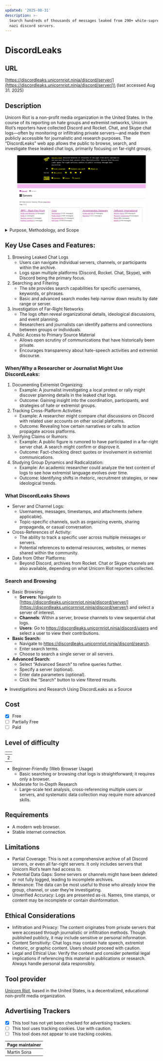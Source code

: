 ```yaml
---
updated: '2025-08-31'
description: >-
  Search hundreds of thousands of messages leaked from 290+ white-supremacist /
  nazi discord servers.
---
```


# DiscordLeaks

## URL

[https://discordleaks.unicornriot.ninja/discord/server/](https://discordleaks.unicornriot.ninja/discord/server/)\
(last accessed Aug 31. 2025)

## Description

Unicorn Riot is a non-profit media organization in the United States. In the course of its reporting on hate groups and extremist networks, Unicorn Riot’s reporters have collected Discord and Rocket. Chat, and Skype chat logs—often by monitoring or infiltrating private servers—and made them publicly accessible for journalistic and research purposes. The “DiscordLeaks” web app allows the public to browse, search, and investigate these leaked chat logs, primarily focusing on far-right groups.

<figure><img src=".gitbook/assets/image.png" alt=""><figcaption></figcaption></figure>

<details>

<summary>Purpose, Methodology, and Scope</summary>

**Purpose and Scope:** _DiscordLeaks_ is an online database created by the media collective **Unicorn Riot** to publish leaked chat logs from private Discord servers used by white supremacists and far-right groups. ([unicornriot.ninja](https://unicornriot.ninja/far-right-investigations-desk/), [discordleaks.unicornriot.ninja](https://discordleaks.unicornriot.ninja)) Unicorn Riot’s mission is to expose the hidden organizing and communications of these groups as a form of public-interest journalism​([unicornriot.ninja](https://unicornriot.ninja/far-right-investigations-desk/)).

Since the 2017 Charlottesville “Unite the Right” rally, Unicorn Riot has **obtained hundreds of thousands of Discord messages** from dozens of extremist servers and made them accessible to journalists and researchers​([discordleaks.unicornriot.ninja](https://discordleaks.unicornriot.ninja)).\
As of recent reports, the DiscordLeaks archive hosts **millions of chat posts from over 80 Discord servers** tied to racist and far-right activities (​[unicornriot.ninja](https://unicornriot.ninja/far-right-investigations-desk/)​[unicornriot.ninja](https://unicornriot.ninja/far-right-investigations-desk/)). This initiative is part of Unicorn Riot’s broader “Far-Right Investigations” project aimed at shining light on extremist networks while they believed they were speaking in private​([unicornriot.ninja](https://unicornriot.ninja/far-right-investigations-desk/),​[unicornriot.ninja](https://unicornriot.ninja/far-right-investigations-desk/)).

**Methodology:** Unicorn Riot journalists collected these chat logs in the course of investigating hate groups, often by **infiltrating or monitoring private Discord servers** with the help of anonymous sources. ([unicornriot.ninja](https://unicornriot.ninja/2017/charlottesville-violence-planned-discord-servers-unicorn-riot-reports/)​[github.com](./))

For example, on the eve of the Charlottesville rally (Aug 2017), an informant provided Unicorn Riot with access to Discord planning chats, which the journalists then downloaded as evidence of organized violence​([unicornriot.ninja](https://unicornriot.ninja/2017/charlottesville-violence-planned-discord-servers-unicorn-riot-reports/),​[unicornriot.ninja](https://unicornriot.ninja/2017/charlottesville-violence-planned-discord-servers-unicorn-riot-reports/)). The leaked Discord data is processed by Unicorn Riot’s team—**personal information of targets of harassment is redacted** for safety—and then uploaded in batches to the public _DiscordLeaks_ web app​([unicornriot.ninja](https://unicornriot.ninja/2017/charlottesville-violence-planned-discord-servers-unicorn-riot-reports/)). All software for the DiscordLeaks platform was developed by Unicorn Riot and volunteer engineers, enabling full-text search and cross-referencing across the leaked chats​([unicornriot.ninja](https://unicornriot.ninja/far-right-investigations-desk/),​[unicornriot.ninja](https://unicornriot.ninja/far-right-investigations-desk/)).\
The platform also hosts logs from other chat services (like Rocket. Chat and Skype) that Unicorn Riot obtained during related investigations​([unicornriot.ninja](https://unicornriot.ninja/far-right-investigations-desk/)). Unicorn Riot emphasizes that making these primary source materials public enhances understanding of far-right tactics while supporting data journalism efforts​([unicornriot.ninja](https://unicornriot.ninja/far-right-investigations-desk/),​[unicornriot.ninja](https://unicornriot.ninja/far-right-investigations-desk/)).

**Limitations Acknowledged:** Unicorn Riot notes that DiscordLeaks is _not an exhaustive record_ of all extremist chatter, only what their team could access ([github.com](./)). The archive is limited to the servers and time frames captured; some chats may be missing if servers were deleted or not fully logged​([github.com](./)). Content from the leaks is published “as-is” – **Unicorn Riot does not alter messages** beyond necessary redactions, so errors or misinformation by the original users remain in the logs​([github.com](./)). The DiscordLeaks site itself issues a **disclaimer about external links**, warning that Unicorn Riot hasn’t vetted any URLs inside the chats (which could be malicious), and advises readers to use caution and anonymity tools when browsing the leaked messages ([discordleaks.unicornriot.ninja](https://discordleaks.unicornriot.ninja/discord/user/79759)). In terms of editorial limits, Unicorn Riot has stated they withhold or censor certain details to protect individuals targeted by hate (for instance, they removed identifying info of people whom extremists discussed harming)​([unicornriot.ninja](https://unicornriot.ninja/2017/charlottesville-violence-planned-discord-servers-unicorn-riot-reports/)).

Overall, Unicorn Riot presents DiscordLeaks as a research tool but cautions that it represents only a snapshot of specific communities and may contain unverified claims or propaganda posted by those users​ ([github.com](./)).

</details>

## Key Use Cases and Features:

1. Browsing Leaked Chat Logs
   * Users can navigate individual servers, channels, or participants within the archive.
   * Logs span multiple platforms (Discord, Rocket. Chat, Skype), with Discord being the primary focus.
2. Searching and Filtering
   * The site provides search capabilities for specific usernames, keywords, or phrases.
   * Basic and advanced search modes help narrow down results by date range or server.
3. Investigation of Far-Right Networks
   * The logs often reveal organizational details, ideological discussions, and event planning.
   * Researchers and journalists can identify patterns and connections between groups or individuals.
4. Public Access to Primary Source Material
   * Allows open scrutiny of communications that have historically been private.
   * Encourages transparency about hate-speech activities and extremist discourse.

### When/Why a Researcher or Journalist Might Use DiscordLeaks:

1. Documenting Extremist Organizing:
   * Example: A journalist investigating a local protest or rally might discover planning details in the leaked chat logs.
   * Outcome: Gaining insight into the coordination, participants, and strategies of hate or extremist groups.
2. Tracking Cross-Platform Activities:
   * Example: A researcher might compare chat discussions on Discord with related user accounts on other social platforms.
   * Outcome: Revealing how certain narratives or calls to action propagate across platforms.
3. Verifying Claims or Rumors:
   * Example: A public figure is rumored to have participated in a far-right server chat. A search might confirm or disprove it.
   * Outcome: Fact-checking direct quotes or involvement in extremist communications.
4. Studying Group Dynamics and Radicalization:
   * Example: An academic researcher could analyze the text content of logs to see how extremist language evolves over time.
   * Outcome: Identifying shifts in rhetoric, recruitment strategies, or new ideological trends.

### What DiscordLeaks Shows

* Server and Channel Logs:
  * Usernames, messages, timestamps, and attachments (where applicable).
  * Topic-specific channels, such as organizing events, sharing propaganda, or casual conversation.
* Cross-References of Activity:
  * The ability to track a specific user across multiple messages or servers.
  * Potential references to external resources, websites, or memes shared within the community.
* Data from Other Platforms:
  * Beyond Discord, archives from Rocket. Chat or Skype channels are also available, depending on what Unicorn Riot reporters collected.

### Search and Browsing

* Basic Browsing:
  * **Servers**: Navigate to [https://discordleaks.unicornriot.ninja/discord/server/](https://discordleaks.unicornriot.ninja/discord/server/) and select a server of interest.
  * **Channels**: Within a server, browse channels to view sequential chat logs.
  * **Users**: Go to https://discordleaks.unicornriot.ninja/discord/users and select a user to view their contributions.
* **Basic Search:**
  * Navigate to https://discordleaks.unicornriot.ninja/discord/search.
  * Enter search terms.
  * Choose to search a single server or all servers.
* **Advanced Search:**
  * Select “Advanced Search” to refine queries further.
  * Specify a server (optional).
  * Enter date parameters (optional).
  * Click the “Search” button to view filtered results.

<details>

<summary>Investigations and Research Using DiscordLeaks as a Source</summary>

*   **Legal Evidence:** The leaked Discord chats have been used in court proceedings against white supremacists. Notably, attorneys in the[ _Sines v. Kessler_](https://en.wikipedia.org/wiki/Sines_v._Kessler) civil lawsuit (filed by victims of the Charlottesville violence) submitted Unicorn Riot’s Discord logs as evidence of planners’ intent​

    ([unicornriot.ninja](https://unicornriot.ninja/far-right-investigations-desk/)). Observers pointed out that discussions in the chats (e.g. about weapons and running over protesters) bolstered claims that the rally organizers conspired to commit violence (​[cjr.org](https://www.cjr.org/united_states_project/charlottesville-alt-right-unicorn-riot.php)). Prosecutors in the criminal case against the Charlottesville car attacker, as well as other civil suits, also reviewed the DiscordLeak logs for relevant communications​([cjr.org](https://www.cjr.org/united_states_project/charlottesville-alt-right-unicorn-riot.php)). In these ways, Unicorn Riot’s published leaks have directly informed investigations and accountability efforts after far-right violence.
*   **Investigative Journalism:** Many news outlets have **cited DiscordLeaks to expose extremist activities**. For example, _ProPublica_ tapped the Charlottesville Discord chat dump to report how white supremacists joked about vehicular attacks weeks before[ Heather Heyer](https://de.wikipedia.org/wiki/Heather_Heyer) was killed; while doing so, ProPublica independently verified the identities of at least two users from the leak to confirm the authenticity of the conversations​

    ([propublica.org](https://www.propublica.org/article/white-supremacists-joked-about-using-cars-to-run-over-opponents-before-charlottesville),​ [propublica.org](https://www.propublica.org/article/white-supremacists-joked-about-using-cars-to-run-over-opponents-before-charlottesville)).\
    \&#xNAN;_HuffPost_ journalists used Unicorn Riot’s Discord chats to identify **members of hate groups embedded in institutions** – in 2019 HuffPost revealed 11 U.S. military service members as participants in[ Identity Evropa](https://app.gitbook.com/s/syFo2CguDc8O5VWEVXJP/categories)’s Discord server, after cross-referencing the leaked messages (​[vice.com](https://www.vice.com/en/article/unicorn-riot-outed-a-white-nationalist-in-the-national-guard-but-theyre-not-kicking-him-out/), ​[vice.com](https://www.vice.com/en/article/unicorn-riot-outed-a-white-nationalist-in-the-national-guard-but-theyre-not-kicking-him-out/)). Similarly, local reporters have used DiscordLeaks to link extremists to real-world actions; for instance, chat evidence from the leaks helped journalists document how [Patriot Front](https://en.wikipedia.org/wiki/Patriot_Front) members coordinated vandalism and propaganda campaigns nationwide​ ([vice.com](https://www.vice.com/en/article/patriot-front-leaked-chats-porn-habits/), ​[vice.com](https://www.vice.com/en/article/patriot-front-leaked-chats-porn-habits/)).
*   **Academic and Analytical Research:** Scholars and extremism researchers have incorporated the DiscordLeaks dataset into their studies. A 2020 study on far-right online radicalization noted that researchers leveraged _Unicorn Riot’s Discord data from 129 different Discord servers_ to compile narratives of “redpilling” (radicalization) in those communities​

    ([osf.io](https://osf.io/vwnp4/download/)).\
    The large corpus of leaked chats provides rich text for content analysis – for example, researchers have analyzed the language and memes in Identity Evropa’s Discord conversations to understand recruitment and group dynamics​([unicornriot.ninja](https://unicornriot.ninja/2019/neo-nazi-hipsters-identity-evropa-exposed-in-discord-chat-leak/)). Think tanks have also cited DiscordLeaks; for instance, the [**Hedayah** extremism research center](https://hedayah.com/) referenced Unicorn Riot’s Discord archive in discussions of how white supremacists communicate and plan online (​[hedayah.com](https://hedayah.com/app/uploads/2021/09/2021APR1_FINAL_NewZealand_Country-Report.pdf)).
* **Investigative collectives** like _Bellingcat_ have directly mined the data to map networks: Bellingcat’s researchers reported that Unicorn Riot’s archive contained over **760,000 Discord messages (Feb 2017–Mar 2018)** from far-right groups, which they analyzed to track how fascist activists attempted to influence police and community events (​[bellingcat.com](https://www.bellingcat.com/news/americas/2018/08/17/fascist-activists-spent-last-year-trying-win-police/)).

</details>

## Cost

* [x] Free
* [ ] Partially Free
* [ ] Paid

## Level of difficulty

<table><thead><tr><th data-type="rating" data-max="5"></th></tr></thead><tbody><tr><td>2</td></tr></tbody></table>

* Beginner-Friendly (Web Browser Usage)
  * Basic searching or browsing chat logs is straightforward; it requires only a browser.
* Moderate for In-Depth Research
  * Large-scale text analysis, cross-referencing multiple users or servers, and systematic data collection may require more advanced skills.

## Requirements

* A modern web browser.
* Stable internet connection.

## Limitations

* Partial Coverage: This is not a comprehensive archive of all Discord servers, or even all far-right servers. It only includes servers that Unicorn Riot’s team had access to.
* Potential Data Gaps: Some servers or channels might have been deleted or not fully logged, leading to incomplete archives.
* Relevance: The data can be most useful to those who already know the group, channel, or user they’re investigating.
* Unverified Accuracy: Logs are presented as-is. Names, time stamps, or content may be incomplete or contain disinformation.

## Ethical Considerations

* Infiltration and Privacy: The content originates from private servers that were accessed through journalistic or infiltration methods. Though published publicly, it may include sensitive or personal information.
* Content Sensitivity: Chat logs may contain hate speech, extremist rhetoric, or graphic content. Users should proceed with caution.
* Legal and Ethical Use: Verify the context and consider potential legal implications if referencing this material in publications or research. Always handle personal data responsibly.

## Tool provider

[Unicorn Riot](https://unicornriot.ninja/about-unicorn-riot/), based in the United States, is a decentralized, educational non-profit media organization.

## Advertising Trackers

* [x] This tool has not yet been checked for advertising trackers.
* [ ] This tool uses tracking cookies. Use with caution.
* [ ] This tool does not appear to use tracking cookies.

| Page maintainer |
| --------------- |
| Martin Sona     |
